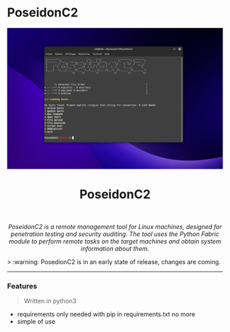 # PoseidonC2

<div align="center">
  <img width="750px" src="assets/poseidonC2.png" />
  <h1>PoseidonC2</h1>
  <br/>
  <p><i>PoseidonC2 is a remote management tool for Linux machines, designed for penetration testing and security auditing. The tool uses the Python Fabric module to perform remote tasks on the target machines and obtain system information about them.</i></p>
</div>
> :warning: PosedionC2 is in an early state of release, changes are coming. 

---

### Features

> Written in python3

- requirements only needed with pip in requirements.txt no more
- simple of use 

